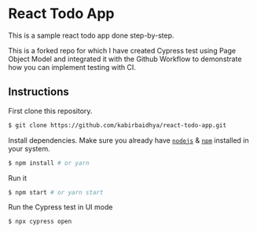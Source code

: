 # React Todo App

This is a sample react todo app done step-by-step.

This is a forked repo for which I have created Cypress test using Page Object Model and integrated it with the Github Workflow to demonstrate how you can implement testing with CI.


## Instructions

First clone this repository.
```bash
$ git clone https://github.com/kabirbaidhya/react-todo-app.git
```

Install dependencies. Make sure you already have [`nodejs`](https://nodejs.org/en/) & [`npm`](https://www.npmjs.com/) installed in your system.
```bash
$ npm install # or yarn
```

Run it
```bash
$ npm start # or yarn start
```

Run the Cypress test in UI mode
```bash
$ npx cypress open
```
